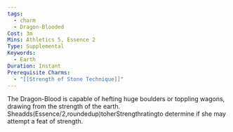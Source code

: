 ```yaml
---
tags:
  - charm
  - Dragon-Blooded
Cost: 3m
Mins: Athletics 5, Essence 2
Type: Supplemental
Keywords:
  - Earth
Duration: Instant
Prerequisite Charms:
  - "[[Strength of Stone Technique]]"
---
```

The Dragon-Blood is capable of hefting huge boulders or toppling wagons, drawing from the strength of the earth. Sheadds(Essence/2,roundedup)toherStrengthratingto determine if she may attempt a feat of strength.
